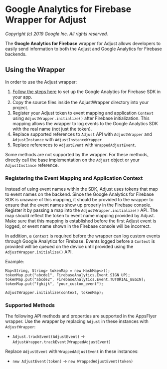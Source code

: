 # Google Analytics for Firebase Wrapper for Adjust

_Copyright (c) 2019 Google Inc. All rights reserved._

The __Google Analytics for Firebase__ wrapper for Adjust allows developers to
easily send information to both the Adjust and Google Analytics for Firebase
backends.

## Using the Wrapper

In order to use the Adjust wrapper:

1.  [Follow the steps here](https://firebase.google.com/docs/analytics/android/start)
    to set up the Google Analytics for Firebase SDK in your app.
2.  Copy the source files inside the AdjustWrapper directory into your project.
3.  Register your Adjust token to event mapping and application `Context` using
    `AdjustWrapper.initialize()` after Firebase initialization. This mapping
    allows the wrapper to log events to the Google Analytics SDK with the real
    name (not just the token).
4.  Replace supported references to `Adjust` API with `AdjustWrapper` and
    `AdjustInstance` with `AdjustInstanceWrapper`
5.  Replace references to `AdjustEvent` with `WrappedAdjustEvent`.

Some methods are not supported by the wrapper. For these methods, directly call
the base implementation on the `Adjust` object or your `AdjustInstance`
reference.

### Registering the Event Mapping and Application Context

Instead of using event names within the SDK, Adjust uses tokens that map to
event names on the backend. Since the Google Analytics for Firebase SDK is
unaware of this mapping, it should be provided to the wrapper to ensure that the
event names show up properly in the Firebase console. Register it by passing a
map into the `AdjustWrapper.initialize()` API. The map should reflect the token
to event name mapping provided by Adjust. Make sure that this mapping is
established before the first Adjust event is logged, or event name shown in the
Firebase console will be incorrect.

In addition, a `Context` is required before the wrapper can log custom events
through Google Analytics for Firebase. Events logged before a `Context` is
provided will be queued on the device until provided using the
`AdjustWrapper.initialize()` API.

Example:

```
Map<String, String> tokenMap = new HashMap<>();
tokenMap.put("abcde1", FirebaseAnalytics.Event.SIGN_UP);
tokenMap.put("abcde2", FirebaseAnalytics.Event.TUTORIAL_BEGIN);
tokenMap.put("fghijk", "your_custom_event");

AdjustWrapper.initialize(context, tokenMap);
```

### Supported Methods

The following API methods and properties are supported in the AppsFlyer wrapper.
Use the wrapper by replacing `Adjust` in these instances with `AdjustWrapper`:

*   `Adjust.trackEvent(AdjustEvent)` ->
    `AdjustWrapper.trackEvent(WrappedAdjustEvent)`

Replace `AdjustEvent` with `WrappedAdjustEvent` in these instances:

*   `new AdjustEvent(token)` -> `new WrappedAdjustEvent(token)`
